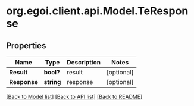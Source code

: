 # org.egoi.client.api.Model.TeResponse
## Properties

Name | Type | Description | Notes
------------ | ------------- | ------------- | -------------
**Result** | **bool?** | result | [optional] 
**Response** | **string** | response | [optional] 

[[Back to Model list]](../README.md#documentation-for-models) [[Back to API list]](../README.md#documentation-for-api-endpoints) [[Back to README]](../README.md)

